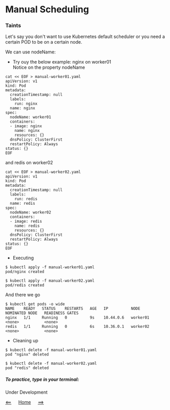 # Manual Scheduling

### Taints

Let's say you don't want to use Kubernetes default scheduler or you need a certain POD to be on a certain node.

We can use nodeName:

- Try ouy the below example: nginx on worker01\
  Notice on the property nodeName

```
cat << EOF > manual-worker01.yaml
apiVersion: v1
kind: Pod
metadata:
  creationTimestamp: null
  labels:
    run: nginx
  name: nginx
spec:
  nodeName: worker01
  containers:
  - image: nginx
    name: nginx
    resources: {}
  dnsPolicy: ClusterFirst
  restartPolicy: Always
status: {}
EOF
```

and redis on worker02
```
cat << EOF > manual-worker02.yaml
apiVersion: v1
kind: Pod
metadata:
  creationTimestamp: null
  labels:
    run: redis
  name: redis
spec:
  nodeName: worker02
  containers:
  - image: redis
    name: redis
    resources: {}
  dnsPolicy: ClusterFirst
  restartPolicy: Always
status: {}
EOF
```

- Executing
```
$ kubectl apply -f manual-worker01.yaml
pod/nginx created

$ kubectl apply -f manual-worker02.yaml
pod/redis created
```

And there we go
```
$ kubectl get pods -o wide
NAME    READY   STATUS    RESTARTS   AGE   IP          NODE       NOMINATED NODE   READINESS GATES
nginx   1/1     Running   0          9s    10.44.0.6   worker01   <none>           <none>
redis   1/1     Running   0          6s    10.36.0.1   worker02   <none>           <none>
```

- Cleaning up
```
$ kubectl delete -f manual-worker01.yaml
pod "nginx" deleted

$ kubectl delete -f manual-worker02.yaml
pod "redis" deleted
```


##### To practice, type in your terminal:
Under Development

[<==](50.Taints-and-Tolerations.md) 
&emsp; 
[Home](../../README.md) 
&emsp; 
[==>](60.Node-Selector.md)